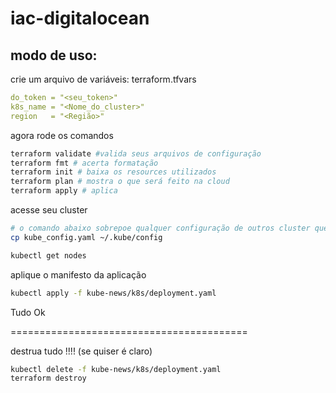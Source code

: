 # iac-digitalocean

## modo de uso:

crie um arquivo de variáveis: terraform.tfvars

```yaml
do_token = "<seu_token>"
k8s_name = "<Nome_do_cluster>"
region   = "<Região>"
```

agora rode os comandos

```bash
terraform validate #valida seus arquivos de configuração
terraform fmt # acerta formatação
terraform init # baixa os resources utilizados
terraform plan # mostra o que será feito na cloud
terraform apply # aplica
```

acesse seu cluster
```bash
# o comando abaixo sobrepoe qualquer configuração de outros cluster que estejam configurados no seu ambiente
cp kube_config.yaml ~/.kube/config

kubectl get nodes
```

aplique o manifesto da aplicação
```bash
kubectl apply -f kube-news/k8s/deployment.yaml
```

Tudo Ok

=========================================

destrua tudo !!!! (se quiser é claro)


```bash
kubectl delete -f kube-news/k8s/deployment.yaml
terraform destroy
```
